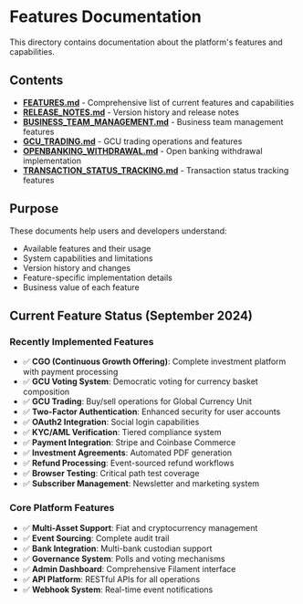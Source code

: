 # Features Documentation

This directory contains documentation about the platform's features and capabilities.

## Contents

- **[FEATURES.md](FEATURES.md)** - Comprehensive list of current features and capabilities
- **[RELEASE_NOTES.md](RELEASE_NOTES.md)** - Version history and release notes
- **[BUSINESS_TEAM_MANAGEMENT.md](BUSINESS_TEAM_MANAGEMENT.md)** - Business team management features
- **[GCU_TRADING.md](GCU_TRADING.md)** - GCU trading operations and features
- **[OPENBANKING_WITHDRAWAL.md](OPENBANKING_WITHDRAWAL.md)** - Open banking withdrawal implementation
- **[TRANSACTION_STATUS_TRACKING.md](TRANSACTION_STATUS_TRACKING.md)** - Transaction status tracking features

## Purpose

These documents help users and developers understand:
- Available features and their usage
- System capabilities and limitations
- Version history and changes
- Feature-specific implementation details
- Business value of each feature

## Current Feature Status (September 2024)

### Recently Implemented Features
- ✅ **CGO (Continuous Growth Offering)**: Complete investment platform with payment processing
- ✅ **GCU Voting System**: Democratic voting for currency basket composition
- ✅ **GCU Trading**: Buy/sell operations for Global Currency Unit
- ✅ **Two-Factor Authentication**: Enhanced security for user accounts
- ✅ **OAuth2 Integration**: Social login capabilities
- ✅ **KYC/AML Verification**: Tiered compliance system
- ✅ **Payment Integration**: Stripe and Coinbase Commerce
- ✅ **Investment Agreements**: Automated PDF generation
- ✅ **Refund Processing**: Event-sourced refund workflows
- ✅ **Browser Testing**: Critical path test coverage
- ✅ **Subscriber Management**: Newsletter and marketing system

### Core Platform Features
- ✅ **Multi-Asset Support**: Fiat and cryptocurrency management
- ✅ **Event Sourcing**: Complete audit trail
- ✅ **Bank Integration**: Multi-bank custodian support
- ✅ **Governance System**: Polls and voting mechanisms
- ✅ **Admin Dashboard**: Comprehensive Filament interface
- ✅ **API Platform**: RESTful APIs for all operations
- ✅ **Webhook System**: Real-time event notifications